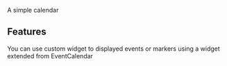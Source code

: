 A simple calendar 

## Features

You can use custom widget to displayed events or markers using a widget extended from EventCalendar
